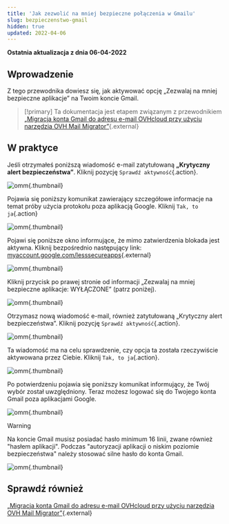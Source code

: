 ```yaml
---
title: 'Jak zezwolić na mniej bezpieczne połączenia w Gmailu'
slug: bezpieczenstwo-gmail
hidden: true
updated: 2022-04-06
---
```


**Ostatnia aktualizacja z dnia 06-04-2022**

## Wprowadzenie


Z tego przewodnika dowiesz się, jak aktywować opcję „Zezwalaj na mniej bezpieczne aplikacje” na Twoim koncie Gmail.

> [!primary] Ta dokumentacja jest etapem związanym z przewodnikiem
> [„Migracja konta Gmail do adresu e-mail OVHcloud przy użyciu narzędzia OVH Mail Migrator”](https://docs.ovh.com/pl/emails/migracja-konta-gmail-przez-ovh-mail-migrator){.external}

## W praktyce

Jeśli otrzymałeś poniższą wiadomość e-mail zatytułowaną **„Krytyczny alert bezpieczeństwa”**. Kliknij pozycję `Sprawdź aktywność`{.action}.

![omm](images/OMM-gmail-security-01.png){.thumbnail}

Pojawia się poniższy komunikat zawierający szczegółowe informacje na temat próby użycia protokołu poza aplikacją Google. Kliknij `Tak, to ja`{.action}

![omm](images/OMM-gmail-security-02.png){.thumbnail}

Pojawi się poniższe okno informujące, że mimo zatwierdzenia blokada jest aktywna. Kliknij bezpośrednio następujący link: [myaccount.google.com/lesssecureapps](https://myaccount.google.com/lesssecureapps){.external}

![omm](images/OMM-gmail-security-03.png){.thumbnail}

Kliknij przycisk po prawej stronie od informacji „Zezwalaj na mniej bezpieczne aplikacje: WYŁĄCZONE” (patrz poniżej).

![omm](images/OMM-gmail-security-04.png){.thumbnail}

Otrzymasz nową wiadomość e-mail, również zatytułowaną „Krytyczny alert bezpieczeństwa”. Kliknij pozycję `Sprawdź aktywność`{.action}.

![omm](images/OMM-gmail-security-05.png){.thumbnail}

Ta wiadomość ma na celu sprawdzenie, czy opcja ta została rzeczywiście aktywowana przez Ciebie. Kliknij `Tak, to ja`{.action}.

![omm](images/OMM-gmail-security-06.png){.thumbnail}

Po potwierdzeniu pojawia się poniższy komunikat informujący, że Twój wybór został uwzględniony. Teraz możesz logować się do Twojego konta Gmail poza aplikacjami Google.

![omm](images/OMM-gmail-security-07.png){.thumbnail}

> [!warning]
>
> Na koncie Gmail musisz posiadać hasło minimum 16 linii, zwane również "hasłem aplikacji". Podczas "autoryzacji aplikacji o niskim poziomie bezpieczeństwa" należy stosować silne hasło do konta Gmail.
>
> ![omm](images/OMM-gmail-security-08.png){.thumbnail}
>

## Sprawdź również

[„Migracja konta Gmail do adresu e-mail OVHcloud przy użyciu narzędzia OVH Mail Migrator”](https://docs.ovh.com/pl/emails/migracja-konta-gmail-przez-ovh-mail-migrator){.external}
